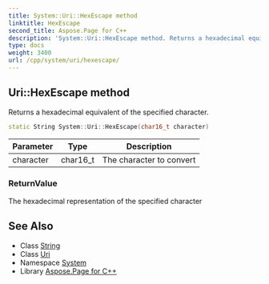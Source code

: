 ```yaml
---
title: System::Uri::HexEscape method
linktitle: HexEscape
second_title: Aspose.Page for C++
description: 'System::Uri::HexEscape method. Returns a hexadecimal equivalent of the specified character in C++.'
type: docs
weight: 3400
url: /cpp/system/uri/hexescape/
---
```

## Uri::HexEscape method


Returns a hexadecimal equivalent of the specified character.

```cpp
static String System::Uri::HexEscape(char16_t character)
```


| Parameter | Type | Description |
| --- | --- | --- |
| character | char16_t | The character to convert |

### ReturnValue

The hexadecimal representation of the specified character

## See Also

* Class [String](../../string/)
* Class [Uri](../)
* Namespace [System](../../)
* Library [Aspose.Page for C++](../../../)
